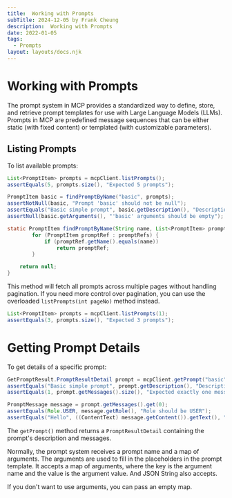 ```yaml
---
title:  Working with Prompts
subTitle: 2024-12-05 by Frank Cheung
description:  Working with Prompts
date: 2022-01-05
tags:
  - Prompts
layout: layouts/docs.njk
---
```


# Working with Prompts
The prompt system in MCP provides a standardized way to define, store, and retrieve prompt templates for use with Large Language Models (LLMs). 
Prompts in MCP are predefined message sequences that can be either static (with fixed content) or templated (with customizable parameters).

## Listing Prompts

To list available prompts:

```java
List<PromptItem> prompts = mcpClient.listPrompts();
assertEquals(5, prompts.size(), "Expected 5 prompts");

PromptItem basic = findPromptByName("basic", prompts);
assertNotNull(basic, "Prompt 'basic' should not be null");
assertEquals("Basic simple prompt", basic.getDescription(), "Description mismatch for 'basic'");
assertNull(basic.getArguments(), "'basic' arguments should be empty");

static PromptItem findPromptByName(String name, List<PromptItem> promptRefs) {
        for (PromptItem promptRef : promptRefs) {
            if (promptRef.getName().equals(name))
                return promptRef;
        }

    return null;
}
```

This method will fetch all prompts across multiple pages without handling pagination.
If you need more control over pagination, you can use the overloaded `listPrompts(int pageNo)` method instead.

``` java
List<PromptItem> prompts = mcpClient.listPrompts(1);
assertEquals(3, prompts.size(), "Expected 3 prompts");
```

# Getting Prompt Details

To get details of a specific prompt:

```java
GetPromptResult.PromptResultDetail prompt = mcpClient.getPrompt("basic", new HashMap<>());
assertEquals("Basic simple prompt", prompt.getDescription(), "Description should not be null");
assertEquals(1, prompt.getMessages().size(), "Expected exactly one message");

PromptMessage message = prompt.getMessages().get(0);
assertEquals(Role.USER, message.getRole(), "Role should be USER");
assertEquals("Hello", ((ContentText) message.getContent()).getText(), "Text content should be 'Hello'");
```

The `getPrompt()` method returns a `PromptResultDetail` containing the prompt's description and messages.

Normally, the prompt system receives a prompt name and a map of arguments. The arguments are used to fill in the placeholders in the prompt template.
It accepts a map of arguments, where the key is the argument name and the value is the argument value. And JSON String also accepts.

If you don't want to use arguments, you can pass an empty map.
